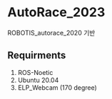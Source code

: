 # AutoRace_2023

ROBOTIS_autorace_2020 기반

## Requirments
  1. ROS-Noetic
  2. Ubuntu 20.04
  3. ELP_Webcam (170 degree)
